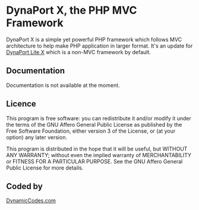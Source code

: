 DynaPort X, the PHP MVC Framework
==================================

DynaPort X is a simple yet powerful PHP framework which follows MVC architecture to help make PHP application in larger format. It's an update for [DynaPort Lite X](https://bitbucket.org/pnm123/dynaport-lite-x) which is a non-MVC framework by default.

Documentation
--------------

Documentation is not available at the moment.

Licence
-------

This program is free software: you can redistribute it and/or modify
it under the terms of the GNU Affero General Public License as published by
the Free Software Foundation, either version 3 of the License, or
(at your option) any later version.

This program is distributed in the hope that it will be useful,
but WITHOUT ANY WARRANTY; without even the implied warranty of
MERCHANTABILITY or FITNESS FOR A PARTICULAR PURPOSE.  See the
GNU Affero General Public License for more details.

Coded by
--------
[DynamicCodes.com](http://www.dynamiccodes.com/)